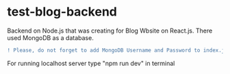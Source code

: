 # test-blog-backend

Backend on Node.js that was creating for Blog Wbsite on React.js. There used MongoDB as a database.
```diff
! Please, do not forget to add MongoDB Username and Password to index.js
```
For running localhost server type "npm run dev" in terminal
